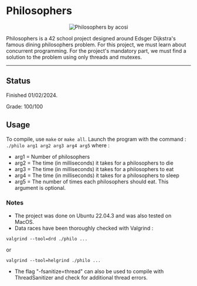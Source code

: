 # Philosophers

<p align="center">
  <img src="https://github.com/ArenKae/42-badges/blob/main/philosopherse.png" alt="Philosophers by acosi">
</p>

Philosophers is a 42 school project designed around Edsger Dijkstra's famous dining philosophers problem. For this project, we must learn about concurrent programming. For the project's mandatory part, we must find a solution to the problem using only threads and mutexes.

---

## Status
Finished 01/02/2024.

Grade: 100/100

## Usage
To compile, use ```make``` or ```make all```.
Launch the program with the command : ```./philo arg1 arg2 arg3 arg4 arg5```
where :
- arg1 = Number of philosophers
- arg2 = The time (in milliseconds) it takes for a philosophers to die
- arg3 = The time (in milliseconds) it takes for a philosophers to eat
- arg4 = The time (in milliseconds) it takes for a philosophers to sleep
- arg5 = The number of times each philosophers should eat. This argument is optional.

### Notes
- The project was done on Ubuntu 22.04.3 and was also tested on MacOS.
- Data races have been thoroughly checked with Valgrind :
```
valgrind --tool=drd ./philo ...
```
or
```
valgrind --tool=helgrind ./philo ...
```
- The flag "-fsanitize=thread" can also be used to compile with ThreadSanitizer and check for additional thread errors.